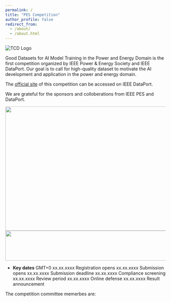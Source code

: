 ```yaml
---
permalink: /
title: "PES Competition"
author_profile: false
redirect_from: 
  - /about/
  - /about.html
---
```


![TCD Logo](https://pesdpcompetition.github.io/images/PEScompLogo.png)

Good Datasets for AI Model Training in the Power and Energy Domain is the first competition organized by IEEE Power & Energy Society and IEEE DataPort.
Our goal is to call for high-quality dataset to motivate the AI development and application in the power and energy domain.

The [official site]() of this competition can be accessed on IEEE DataPort.

We are grateful for the sponsors and colloberations from IEEE PES and DataPort.

<img src="https://pesdpcompetition.github.io/images/IEEE-PES-Logo-Web-No-Background.jpg" width="557" height="390">  <img src="https://pesdpcompetition.github.io/images/dataport logo.png" width="535" height="94"> 

* **Key dates** GMT+0
xx.xx.xxxx    Registration opens
xx.xx.xxxx    Submission opens
xx.xx.xxxx    Submission deadline
xx.xx.xxxx    Compliance screening
xx.xx.xxxx    Review period
xx.xx.xxxx    Online defense
xx.xx.xxxx    Result announcement

The competition committee memerbes are:
